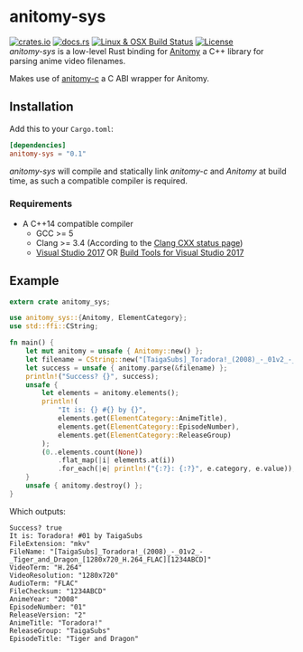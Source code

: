 # anitomy-sys
[![crates.io](https://img.shields.io/crates/v/anitomy-sys.svg)](https://crates.io/crates/anitomy-sys)
[![docs.rs](https://docs.rs/anitomy-sys/badge.svg)](https://docs.rs/anitomy-sys/)
[![Linux & OSX Build Status](https://travis-ci.com/Xtansia/rust-anitomy.svg?branch=master)](https://travis-ci.com/Xtansia/rust-anitomy)
[![License](https://img.shields.io/badge/license-MPL--2.0-blue.svg?maxAge=2592000)](https://github.com/Xtansia/rust-anitomy/raw/master/LICENSE)  
*anitomy-sys* is a low-level Rust binding for [Anitomy](https://github.com/erengy/anitomy) a C++ library for parsing anime
video filenames.

Makes use of [anitomy-c](https://github.com/Xtansia/anitomy-c) a C ABI wrapper for Anitomy. 

## Installation
Add this to your `Cargo.toml`:
```toml
[dependencies]
anitomy-sys = "0.1"
```

*anitomy-sys* will compile and statically link *anitomy-c* and *Anitomy* at build time, as such a compatible compiler is required.

### Requirements
* A C++14 compatible compiler
  - GCC >= 5
  - Clang >= 3.4 (According to the [Clang CXX status page](https://clang.llvm.org/cxx_status.html))
  - [Visual Studio 2017](https://www.visualstudio.com/downloads/) 
    OR [Build Tools for Visual Studio 2017](https://aka.ms/BuildTools)

## Example
```rust
extern crate anitomy_sys;

use anitomy_sys::{Anitomy, ElementCategory};
use std::ffi::CString;

fn main() {
    let mut anitomy = unsafe { Anitomy::new() };
    let filename = CString::new("[TaigaSubs]_Toradora!_(2008)_-_01v2_-_Tiger_and_Dragon_[1280x720_H.264_FLAC][1234ABCD].mkv").expect("no nul chars in filename");
    let success = unsafe { anitomy.parse(&filename) };
    println!("Success? {}", success);
    unsafe {
        let elements = anitomy.elements();
        println!(
            "It is: {} #{} by {}",
            elements.get(ElementCategory::AnimeTitle),
            elements.get(ElementCategory::EpisodeNumber),
            elements.get(ElementCategory::ReleaseGroup)
        );
        (0..elements.count(None))
            .flat_map(|i| elements.at(i))
            .for_each(|e| println!("{:?}: {:?}", e.category, e.value));
    }
    unsafe { anitomy.destroy() };
}
```

Which outputs:
```
Success? true
It is: Toradora! #01 by TaigaSubs
FileExtension: "mkv"
FileName: "[TaigaSubs]_Toradora!_(2008)_-_01v2_-_Tiger_and_Dragon_[1280x720_H.264_FLAC][1234ABCD]"
VideoTerm: "H.264"
VideoResolution: "1280x720"
AudioTerm: "FLAC"
FileChecksum: "1234ABCD"
AnimeYear: "2008"
EpisodeNumber: "01"
ReleaseVersion: "2"
AnimeTitle: "Toradora!"
ReleaseGroup: "TaigaSubs"
EpisodeTitle: "Tiger and Dragon"
```